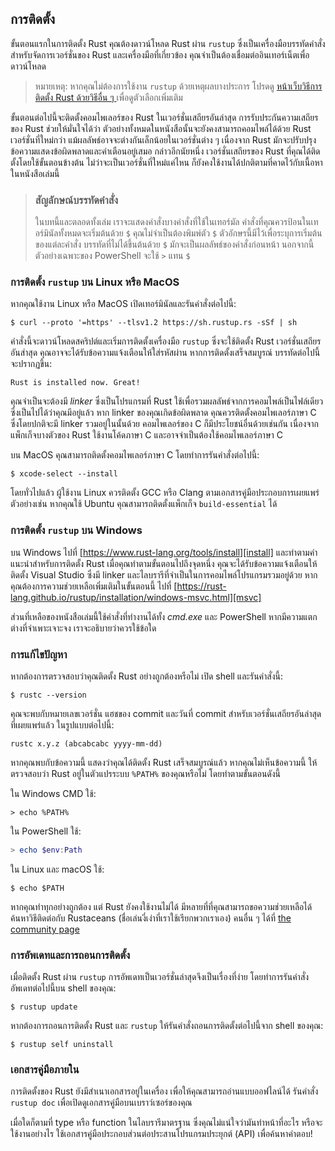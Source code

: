 ## การติดตั้ง

ขั้นตอนแรกในการติดตั้ง Rust คุณต้องดาวน์โหลด Rust ผ่าน `rustup` ซึ่งเป็นเครื่องมือบรรทัดคำสั่งสำหรับจัดการเวอร์ชั่นของ Rust และเครื่องมือที่เกี่ยวข้อง
คุณจำเป็นต้องเชื่อมต่ออินเทอร์เน็ตเพื่อดาวน์โหลด

> หมายเหตุ: หากคุณไม่ต้องการใช้งาน `rustup` ด้วยเหตุผลบางประการ โปรดดู
> [หน้าเว็บวิธีการติดตั้ง Rust ด้วยวิธีอื่น ๆ ][otherinstall] เพื่อดูตัวเลือกเพิ่มเติม

ขั้นตอนต่อไปนี้จะติดตั้งคอมไพเลอร์ของ Rust ในเวอร์ชั่นเสถียรอันล่าสุด
การรับประกันความเสถียรของ Rust ช่วยให้มั่นใจได้ว่า ตัวอย่างทั้งหมดในหนังสือนั้นจะยังคงสามารถคอมไพล์ได้ด้วย Rust เวอร์ชั่นที่ใหม่กว่า
แม้ผลลัพธ์อาจจะต่างกันเล็กน้อยในเวอร์ชั่นต่าง ๆ เนื่องจาก Rust 
มักจะปรับปรุงข้อความแสดงข้อผิดพลาดและคำเตือนอยู่เสมอ 
กล่าวอีกนัยหนึ่ง เวอร์ชั่นเสถียรของ Rust 
ที่คุณได้ติดตั้งโดยใช้ขั้นตอนข้างต้น ไม่ว่าจะเป็นเวอร์ชั่นที่ใหม่แค่ไหน
ก็ยังคงใช้งานได้ปกติตามที่คาดไว้กับเนื้อหาในหนังสือเล่มนี้


> ### สัญลักษณ์บรรทัดคำสั่ง
>
> ในบทนี้และตลอดทั้งเล่ม เราจะแสดงคำสั่งบางคำสั่งที่ใช้ในเทอร์มัล 
> คำสั่งที่คุณควรป้อนในเทอร์มินัลทั้งหมดจะเริ่มต้นด้วย `$` คุณไม่จำเป็นต้องพิมพ์ตัว `$` 
> ตัวอักษรนี้มีไว้เพื่อระบุการเริ่มต้นของแต่ละคำสั่ง บรรทัดที่ไม่ได้ขึ้นต้นด้วย `$` 
> มักจะเป็นผลลัพธ์ของคำสั่งก่อนหน้า นอกจากนี้ตัวอย่างเฉพาะของ PowerShell จะใช้ `>` แทน `$`


### การติดตั้ง `rustup` บน Linux หรือ MacOS

หากคุณใช้งาน Linux หรือ MacOS เปิดเทอร์มินัลและรันคำสั่งต่อไปนี้:

```console
$ curl --proto '=https' --tlsv1.2 https://sh.rustup.rs -sSf | sh
```

คำสั่งนี้จะดาวน์โหลดสคริปต์และเริ่มการติดตั้งเครื่องมือ `rustup`
ซึ่งจะใช้ติดตั้ง Rust เวอร์ชั่นเสถียรอันส่าสุด คุณอาจจะได้รับข้อความแจ้งเตือนให้ใส่รหัสผ่าน
หากการติดตั้งเสร็จสมบูรณ์ บรรทัดต่อไปนี้จะปรากฏขึ้น:

```text
Rust is installed now. Great!
```

คุณจำเป็นจะต้องมี *linker* ซึ่งเป็นโปรแกรมที่ Rust ใช้เพื่อรวมผลลัพธ์จากการคอมไพล์เป็นไฟล์เดียว
ซึ่งเป็นไปได้ว่าคุณมีอยู่แล้ว หาก linker ของคุณเกิดข้อผิดพลาด คุณควรติดตั้งคอมไพเลอร์ภาษา C
ซึ่งโดยปกติจะมี linker รวมอยู่ในนั้นด้วย คอมไพเลอร์ของ C ก็มีประโยชน์อื่นด้วยเช่นกัน เนื่องจากแพ็กเก็จบางตัวของ Rust ใช้งานโค้ดภาษา C และอาจจำเป็นต้องใช้คอมไพเลอร์ภาษา C

บน MacOS คุณสามารถติดตั้งคอมไพเลอร์ภาษา C โดยทำการรันคำสั่งต่อไปนี้:


```console
$ xcode-select --install
```

โดยทั่วไปแล้ว ผู้ใช้งาน Linux ควรติดตั้ง GCC หรือ Clang ตามเอกสารคู่มือประกอบการเผยแพร่
ตัวอย่างเช่น หากคุณใช้ Ubuntu คุณสามารถติดตั้งแพ็กเก็จ `build-essential` ได้

### การติดตั้ง `rustup` บน Windows

บน Windows ไปที่ [https://www.rust-lang.org/tools/install][install] 
และทำตามคำแนะนำสำหรับการติดตั้ง Rust เมื่อคุณทำตามขั้นตอนไปถึงจุดหนึ่ง คุณจะได้รับข้อความแจ้งเตือนให้ติดตั้ง
Visual Studio ซึ่งมี linker และไลบรารีที่จำเป็นในการคอมไพล์โปรแกรมรวมอยู่ด้วย
หากคุณต้องการความช่วยเหลือเพิ่มเติมในขั้นตอนนี้ ไปที่
[https://rust-lang.github.io/rustup/installation/windows-msvc.html][msvc]

ส่วนที่เหลือของหนังสือเล่มนี้ใช้คำสั่งที่ทำงานได้ทั้ง *cmd.exe* และ PowerShell
หากมีความแตกต่างที่จำเพาะเจาะจง เราจะอธิบายว่าควรใช้ข้อใด

### การแก้ไขปัญหา

หากต้องการตรวจสอบว่าคุณติดตั้ง Rust อย่างถูกต้องหรือไม่ เปิด shell และรันคำสั่งนี้:

```console
$ rustc --version
```

คุณจะพบกับหมายเลขเวอร์ชั่น แฮชของ commit และวันที่ commit สำหรับเวอร์ชั่นเสถียรอันล่าสุดที่เผยแพร่แล้ว ในรูปแบบต่อไปนี้:

```text
rustc x.y.z (abcabcabc yyyy-mm-dd)
```
หากคุณพบกับข้อความนี้ แสดงว่าคุณได้ติดตั้ง Rust เสร็จสมบูรณ์แล้ว หากคุณไม่เห็นข้อความนี้ ให้ตรวจสอบว่า Rust อยู่ในตัวแปรระบบ `%PATH%` ของคุณหรือไม่ โดยทำตามขั้นตอนดังนี้  

ใน Windows CMD ใช้:

```console
> echo %PATH%
```

ใน PowerShell ใช้:

```powershell
> echo $env:Path
```

ใน Linux และ macOS ใช้:

```console
$ echo $PATH
```

หากคุณทำทุกอย่างถูกต้อง แต่ Rust ยังคงใช้งานไม่ได้ มีหลายที่ที่คุณสามารถขอความช่วยเหลือได้
ค้นหาวิธีติดต่อกับ Rustaceans (ชื่อเล่นงี่เง่าที่เราใช้เรียกพวกเราเอง) คนอื่น ๆ ได้ที่
[the community page][community]

### การอัพเดทและการถอนการติดตั้ง

เมื่อติดตั้ง Rust ผ่าน `rustup` การอัพเดทเป็นเวอร์ชั่นล่าสุดจึงเป็นเรื่องที่ง่าย
โดยทำการรันคำสั่งอัพเดทต่อไปนี้บน shell ของคุณ:

```console
$ rustup update
```

หากต้องการถอนการติดตั้ง Rust และ `rustup` ให้รันคำสั่งถอนการติดตั้งต่อไปนี้จาก shell ของคุณ:

```console
$ rustup self uninstall
```

### เอกสารคู่มือภายใน

การติดตั้งของ Rust ยังมีสำเนาเอกสารอยู่ในเครื่อง เพื่อให้คุณสามารถอ่านแบบออฟไลน์ได้ 
รันคำสั่ง `rustup doc` เพื่อเปิดดูเอกสารคู่มือบนเบราว์เซอร์ของคุณ

เมื่อใดก็ตามที่ type หรือ function ในไลบรารีมาตรฐาน ซึ่งคุณไม่แน่ใจว่ามันทำหน้าที่อะไร หรือจะใช้งานอย่างไร ใช้เอกสารคู่มือประกอบส่วนต่อประสานโปรแกรมประยุกต์ (API) เพื่อค้นหาคำตอบ! 

[otherinstall]: https://forge.rust-lang.org/infra/other-installation-methods.html
[install]: https://www.rust-lang.org/tools/install
[msvc]: https://rust-lang.github.io/rustup/installation/windows-msvc.html
[community]: https://www.rust-lang.org/community

